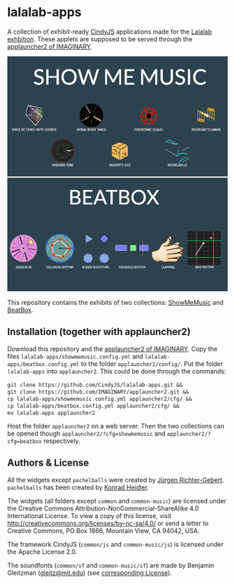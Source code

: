 # lalalab-apps

A collection of exhibit-ready [CindyJS](https://cindyjs.org/) applications made for the [Lalalab exhbition](https://lalalab.imaginary.org).
These applets are supposed to be served through the [applauncher2 of IMAGINARY](https://github.com/IMAGINARY/applauncher2).

![Screenshot of ShowMeMusic](SMM.png)
![Screenshot of BeatBox](BB.png)

This repository contains the exhibits of two collections: [ShowMeMusic](http://science-to-touch.com/LaLaLab/ShowMeMusic/) and [BeatBox](http://science-to-touch.com/LaLaLab/BeatBox/).

## Installation (together with applauncher2)

Download this repository and the [applauncher2 of IMAGINARY](https://github.com/IMAGINARY/applauncher2).
Copy the files `lalalab-apps/showmemusic.config.yml` and `lalalab-apps/beatbox.config.yml` to the folder `applauncher2/config/`. Put the folder `lalalab-apps` into `applauncher2`. This could be done through the commands:

```
git clone https://github.com/CindyJS/lalalab-apps.git &&
git clone https://github.com/IMAGINARY/applauncher2.git &&
cp lalalab-apps/showmemusic.config.yml applauncher2/cfg/ &&
cp lalalab-apps/beatbox.config.yml applauncher2/cfg/ &&
mv lalalab-apps applauncher2

```

Host the folder `applauncher2` on a web server. Then the two collections can be opened though `applauncher2/?cfg=showmemusic` and `applauncher2/?cfg=beatbox` respectively.

## Authors & License
All the widgets except `pachelballs` were created by [Jürgen Richter-Gebert](https://geo.ma.tum.de/en/people/juergen-richter-gebert.html). `pachelballs` has been created by [Konrad Heidler](https://github.com/cloud-oak).

The widgets (all folders except `common` and `common-music`) are licensed under the Creative Commons Attribution-NonCommercial-ShareAlike 4.0 International License. To view a copy of this license, visit http://creativecommons.org/licenses/by-nc-sa/4.0/ or send a letter to Creative Commons, PO Box 1866, Mountain View, CA 94042, USA.

The framework CindyJS (`common/js` and `common-music/js`) is licensed under the Apache License 2.0.

The soundfonts (`common/sf` and `common-music/sf`) are made by Benjamin Gleitzman (gleitz@mit.edu) (see [corresponding License](common/sf/LICENSE.txt)).
